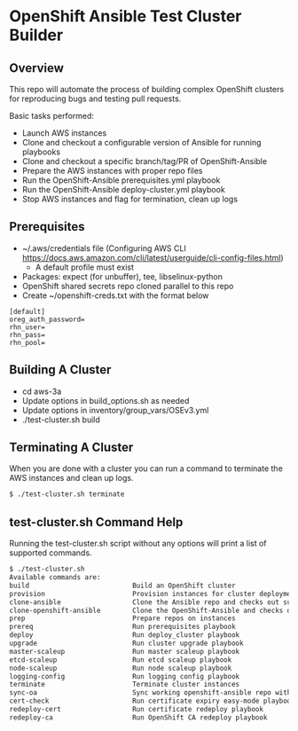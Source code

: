# OpenShift Ansible Test Cluster Builder

## Overview

This repo will automate the process of building complex OpenShift clusters for
reproducing bugs and testing pull requests.

Basic tasks performed:
* Launch AWS instances
* Clone and checkout a configurable version of Ansible for running playbooks
* Clone and checkout a specific branch/tag/PR of OpenShift-Ansible
* Prepare the AWS instances with proper repo files
* Run the OpenShift-Ansible prerequisites.yml playbook
* Run the OpenShift-Ansible deploy-cluster.yml playbook
* Stop AWS instances and flag for termination, clean up logs

## Prerequisites

* ~/.aws/credentials file (Configuring AWS CLI https://docs.aws.amazon.com/cli/latest/userguide/cli-config-files.html)
  * A default profile must exist
* Packages: expect (for unbuffer), tee, libselinux-python
* OpenShift shared secrets repo cloned parallel to this repo
* Create ~/openshift-creds.txt with the format below

```
[default]
oreg_auth_password=
rhn_user=
rhn_pass=
rhn_pool=
```

## Building A Cluster

* cd aws-3a
* Update options in build_options.sh as needed
* Update options in inventory/group_vars/OSEv3.yml
* ./test-cluster.sh build

## Terminating A Cluster

When you are done with a cluster you can run a command to terminate the AWS
instances and clean up logs.

```bash
$ ./test-cluster.sh terminate
```

## test-cluster.sh Command Help

Running the test-cluster.sh script without any options will print a list of supported commands.

```bash
$ ./test-cluster.sh
Available commands are:
build                          Build an OpenShift cluster
provision                      Provision instances for cluster deployment
clone-ansible                  Clone the Ansible repo and checks out supplied tag
clone-openshift-ansible        Clone the OpenShift-Ansible and checks out supplied tag
prep                           Prepare repos on instances
prereq                         Run prerequisites playbook
deploy                         Run deploy_cluster playbook
upgrade                        Run cluster upgrade playbook
master-scaleup                 Run master scaleup playbook
etcd-scaleup                   Run etcd scaleup playbook
node-scaleup                   Run node scaleup playbook
logging-config                 Run logging config playbook
terminate                      Terminate cluster instances
sync-oa                        Sync working openshift-ansible repo with testing repo
cert-check                     Run certificate expiry easy-mode playbook
redeploy-cert                  Run certificate redeploy playbook
redeploy-ca                    Run OpenShift CA redeploy playbook
```